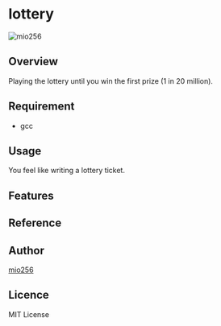 # lottery

![mio256](https://avatars.githubusercontent.com/u/71450182)

## Overview

Playing the lottery until you win the first prize (1 in 20 million).

## Requirement

- gcc

## Usage

You feel like writing a lottery ticket.

## Features

## Reference

## Author

[mio256](https://github.com/mio256)

## Licence

MIT License